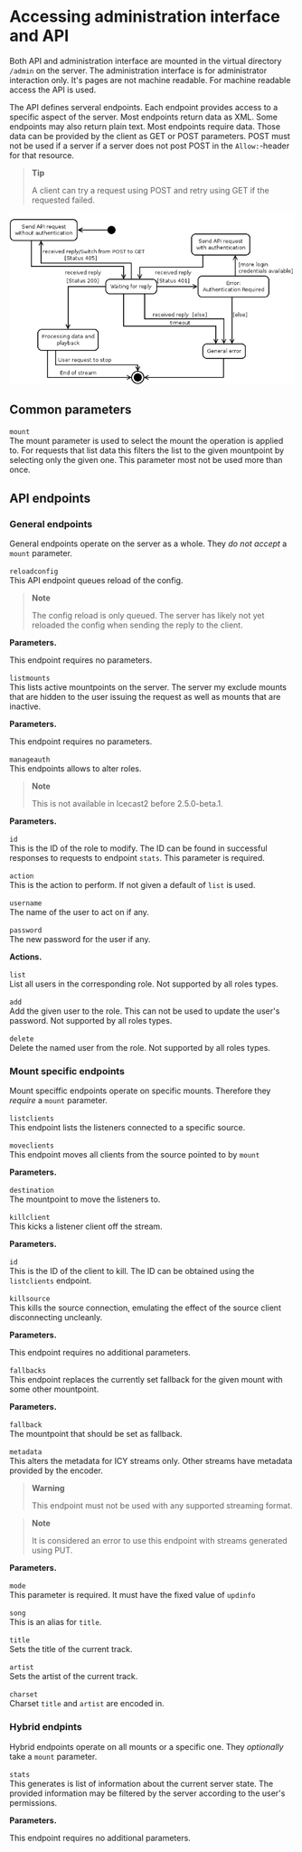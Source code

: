 Accessing administration interface and API
==========================================

Both API and administration interface are mounted in the virtual directory `/admin` on the server. The administration interface is for administrator interaction only. It's pages are not machine readable. For machine readable access the API is used.

The API defines serveral endpoints. Each endpoint provides access to a specific aspect of the server. Most endpoints return data as XML. Some endpoints may also return plain text. Most endpoints require data. Those data can be provided by the client as GET or POST parameters. POST must not be used if a server if a server does not post POST in the `Allow:`-header for that resource.

> **Tip**
>
> A client can try a request using POST and retry using GET if the requested failed.

![ Transaction states for API connections ]

Common parameters
-----------------

`mount`  
The mount parameter is used to select the mount the operation is applied to. For requests that list data this filters the list to the given mountpoint by selecting only the given one. This parameter most not be used more than once.

API endpoints
-------------

### General endpoints

General endpoints operate on the server as a whole. They *do not accept* a `mount` parameter.

`reloadconfig`  
This API endpoint queues reload of the config.

> **Note**
>
> The config reload is only queued. The server has likely not yet reloaded the config when sending the reply to the client.

**Parameters.**

This endpoint requires no parameters.

`listmounts`  
This lists active mountpoints on the server. The server my exclude mounts that are hidden to the user issuing the request as well as mounts that are inactive.

**Parameters.**

This endpoint requires no parameters.

`manageauth`  
This endpoints allows to alter roles.

> **Note**
>
> This is not available in Icecast2 before 2.5.0-beta.1.

**Parameters.**

`id`  
This is the ID of the role to modify. The ID can be found in successful responses to requests to endpoint `stats`. This parameter is required.

`action`  
This is the action to perform. If not given a default of `list` is used.

`username`  
The name of the user to act on if any.

`password`  
The new password for the user if any.

**Actions.**

`list`  
List all users in the corresponding role. Not supported by all roles types.

`add`  
Add the given user to the role. This can not be used to update the user's password. Not supported by all roles types.

`delete`  
Delete the named user from the role. Not supported by all roles types.

### Mount specific endpoints

Mount speciffic endpoints operate on specific mounts. Therefore they *require* a `mount` parameter.

`listclients`  
This endpoint lists the listeners connected to a specific source.

`moveclients`  
This endpoint moves all clients from the source pointed to by `mount`

**Parameters.**

`destination`  
The mountpoint to move the listeners to.

`killclient`  
This kicks a listener client off the stream.

**Parameters.**

`id`  
This is the ID of the client to kill. The ID can be obtained using the `listclients` endpoint.

`killsource`  
This kills the source connection, emulating the effect of the source client disconnecting uncleanly.

**Parameters.**

This endpoint requires no additional parameters.

`fallbacks`  
This endpoint replaces the currently set fallback for the given mount with some other mountpoint.

**Parameters.**

`fallback`  
The mountpoint that should be set as fallback.

`metadata`  
This alters the metadata for ICY streams only. Other streams have metadata provided by the encoder.

> **Warning**
>
> This endpoint must not be used with any supported streaming format.

> **Note**
>
> It is considered an error to use this endpoint with streams generated using PUT.

**Parameters.**

`mode`  
This parameter is required. It must have the fixed value of `updinfo`

`song`  
This is an alias for `title`.

`title`  
Sets the title of the current track.

`artist`  
Sets the artist of the current track.

`charset`  
Charset `title` and `artist` are encoded in.

### Hybrid endpints

Hybrid endpoints operate on all mounts or a specific one. They *optionally* take a `mount` parameter.

`stats`  
This generates is list of information about the current server state. The provided information may be filtered by the server according to the user's permissions.

**Parameters.**

This endpoint requires no additional parameters.

  [ Transaction states for API connections ]: ../../out/API.png
